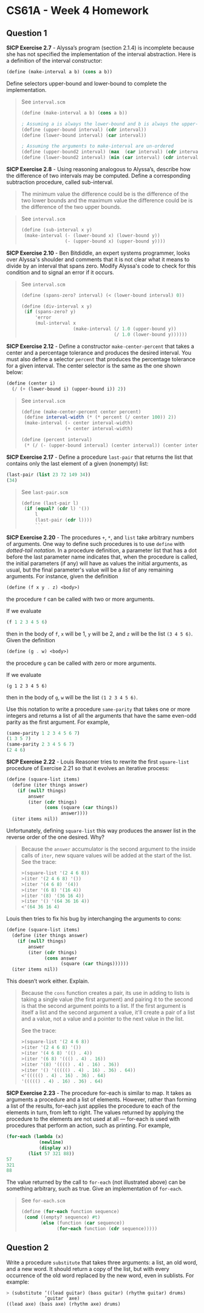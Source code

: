 # CS61A - Week 4 Homework

## Question 1

**SICP Exercise 2.7** - Alyssa’s program (section 2.1.4) is incomplete because she has not specified the implementation of the interval abstraction. Here is a definition of the interval constructor:

```scheme
(define (make-interval a b) (cons a b))
```

Define selectors upper-bound and lower-bound to complete the implementation.

> See `interval.scm`
>
> ```scheme
> (define (make-interval a b) (cons a b))
>
> ; Assuming a is always the lower-bound and b is always the upper-bound
> (define (upper-bound interval) (cdr interval))
> (define (lower-bound interval) (car interval))
>
> ; Assuming the arguments to make-interval are un-ordered
> (define (upper-bound2 interval) (max  (car interval) (cdr interval)))
> (define (lower-bound2 interval) (min (car interval) (cdr interval)))
> ```

**SICP Exercise 2.8** - Using reasoning analogous to Alyssa’s, describe how the difference of two intervals may be computed. Define a corresponding subtraction procedure, called sub-interval.

> The minimum value the difference could be is the difference of the two lower bounds and the maximum value the difference could be is the difference of the two upper bounds.

> See `interval.scm`
>
> ```scheme
> (define (sub-interval x y)
>  (make-interval (- (lower-bound x) (lower-bound y))
>                 (- (upper-bound x) (upper-bound y))))
> ```

**SICP Exercise 2.10** - Ben Bitdiddle, an expert systems programmer, looks over Alyssa's shoulder and comments that it is not clear what it means to divide by an interval that spans zero. Modify Alyssa's code to check for this condition and to signal an error if it occurs.

> See `interval.scm`
>
> ```scheme
> (define (spans-zero? interval) (< (lower-bound interval) 0))
>
> (define (div-interval x y)
>  (if (spans-zero? y)
>      'error
>      (mul-interval x
>                    (make-interval (/ 1.0 (upper-bound y))
>                                   (/ 1.0 (lower-bound y))))))
> ```

**SICP Exercise 2.12** - Define a constructor `make-center-percent` that takes a center and a percentage tolerance and produces the desired interval. You must also define a selector `percent` that produces the percentage tolerance for a given interval. The center selector is the same as the one shown below:

```scheme
(define (center i)
  (/ (+ (lower-bound i) (upper-bound i)) 2))
```

> See `interval.scm`
>
> ```scheme
> (define (make-center-percent center percent)
>  (define interval-width (* (* percent (/ center 100)) 2))
>  (make-interval (- center interval-width)
>                 (+ center interval-width)
>
> (define (percent interval)
>  (* (/ (- (upper-bound interval) (center interval)) (center interval)) 100.0))
> ```

**SICP Exercise 2.17** - Define a procedure `last-pair` that returns the list that contains only the last element of a given (nonempty) list:

```scheme
(last-pair (list 23 72 149 34))
(34)
```

> See `last-pair.scm`
>
> ````scheme
> (define (last-pair l)
>  (if (equal? (cdr l) '())
>      l
>      (last-pair (cdr l))))
>      ```
> ````

**SICP Exercise 2.20** - The procedures `+`, `*`, and `list` take arbitrary numbers of arguments. One way to define such procedures is to use `define` with _dotted-tail notation_. In a procedure definition, a parameter list that has a dot before the last parameter name indicates that, when the procedure is called, the initial parameters (if any) will have as values the initial arguments, as usual, but the final parameter's value will be a _list_ of any remaining arguments. For instance, given the definition

```scheme
(define (f x y . z) <body>)
```

the procedure `f` can be called with two or more arguments.

If we evaluate

```scheme
(f 1 2 3 4 5 6)
```

then in the body of `f`, `x` will be 1, `y` will be 2, and `z` will be the list `(3 4 5 6)`. Given the definition

```scheme
(define (g . w) <body>)
```

the procedure `g` can be called with zero or more arguments.

If we evaluate

`(g 1 2 3 4 5 6)`

then in the body of `g`, `w` will be the list `(1 2 3 4 5 6)`.

Use this notation to write a procedure `same-parity` that takes one or more integers and returns a list of all the arguments that have the same even-odd parity as the first argument. For example,

```scheme
(same-parity 1 2 3 4 5 6 7)
(1 3 5 7)
(same-parity 2 3 4 5 6 7)
(2 4 6)
```

**SICP Exercise 2.22** - Louis Reasoner tries to rewrite the first `square-list` procedure of Exercise 2.21 so that it evolves an iterative process:

```scheme
(define (square-list items)
  (define (iter things answer)
    (if (null? things)
        answer
        (iter (cdr things)
              (cons (square (car things))
                    answer))))
  (iter items nil))
```

Unfortunately, defining `square-list` this way produces the answer list in the reverse order of the one desired. Why?

> Because the `answer` accumulator is the second argument to the inside calls of `iter`, new square values will be added at the start of the list. See the trace:
>
> ```scheme
> >(square-list '(2 4 6 8))
> >(iter '(2 4 6 8) '())
> >(iter '(4 6 8) '(4))
> >(iter '(6 8) '(16 4))
> >(iter '(8) '(36 16 4))
> >(iter '() '(64 36 16 4))
> <'(64 36 16 4)
> ```

Louis then tries to fix his bug by interchanging the arguments to cons:

```scheme
(define (square-list items)
  (define (iter things answer)
    (if (null? things)
        answer
        (iter (cdr things)
              (cons answer
                    (square (car things))))))
  (iter items nil))
```

This doesn’t work either. Explain.

> Because the `cons` function creates a pair, its use in adding to lists is taking a single value (the first argument) and pairing it to the second is that the second argument points to a list. If the first argument is itself a list and the second argument a value, it'll create a pair of a list and a value, not a value and a pointer to the next value in the list.
>
> See the trace:
>
> ```scheme
> >(square-list '(2 4 6 8))
> >(iter '(2 4 6 8) '())
> >(iter '(4 6 8) '(() . 4))
> >(iter '(6 8) '((() . 4) . 16))
> >(iter '(8) '(((() . 4) . 16) . 36))
> >(iter '() '((((() . 4) . 16) . 36) . 64))
> <'((((() . 4) . 16) . 36) . 64)
> '((((() . 4) . 16) . 36) . 64)
> ```

**SICP Exercise 2.23** - The procedure for-each is similar to map. It takes as arguments a procedure and a list of elements. However, rather than forming a list of the results, for-each just applies the procedure to each of the elements in turn, from left to right. The values returned by applying the procedure to the elements are not used at all — for-each is used with procedures that perform an action, such as printing. For example,

```scheme
(for-each (lambda (x)
            (newline)
            (display x))
        (list 57 321 88))
57
321
88
```

The value returned by the call to `for-each` (not illustrated above) can be something arbitrary, such as true. Give an implementation of `for-each`.

> See `for-each.scm`
>
> ```scheme
> (define (for-each function sequence)
>  (cond ((empty? sequence) #t)
>        (else (function (car sequence))
>              (for-each function (cdr sequence)))))
> ```

## Question 2

Write a procedure `substitute` that takes three arguments: a list, an old word, and a
new word. It should return a copy of the list, but with every occurrence of the old word
replaced by the new word, even in sublists. For example:

```scheme
> (substitute ’((lead guitar) (bass guitar) (rhythm guitar) drums)
              ’guitar ’axe)
((lead axe) (bass axe) (rhythm axe) drums)
```
